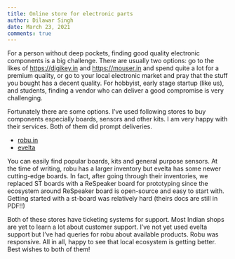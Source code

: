 ```yaml
---
title: Online store for electronic parts
author: Dilawar Singh
date: March 23, 2021
comments: true
---
```


For a person without deep pockets, finding good quality electronic components is a big challenge. There are usually two options: go to the likes of https://digikey.in and https://mouser.in and spend quite a lot for a premium quality, or go to your local electronic market and pray that the stuff you bought has a decent quality. For hobbyist, early stage startup (like us), and students, finding a vendor who can deliver a good compromise is very challenging.

Fortunately there are some options. I’ve used following stores to buy components especially boards, sensors and other kits. I am very happy with their services. Both of them did prompt deliveries.

- [robu.in](https://robu.in)
- [evelta](https://evelta.com)

You can easily find popular boards, kits and general purpose sensors. At the time of writing, robu has a larger inventory but evelta has some newer cutting-edge boards. In fact, after going through their inventories, we replaced ST boards with a ReSpeaker board for prototyping since the ecosystem around ReSpeaker board is open-source and easy to start with. Getting started with a st-board was relatively hard (theirs docs are still in PDF!!)

Both of these stores have ticketing systems for support. Most Indian shops are yet to learn a lot about customer support. I’ve not yet used evelta support but I’ve had queries for robu about available products. Robu was responsive. All in all, happy to see that local ecosystem is getting better. Best wishes to both of them!
